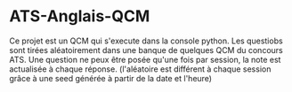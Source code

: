 # ATS-Anglais-QCM
Ce projet est un QCM qui s'execute dans la console python. 
Les questiobs sont tirées aléatoirement dans une banque de quelques QCM du concours ATS. Une question ne peux être posée qu'une fois par session, la note est actualisée à chaque réponse. 
(l'aléatoire est différent à chaque session grâce à une seed générée à partir de la date et l'heure)
